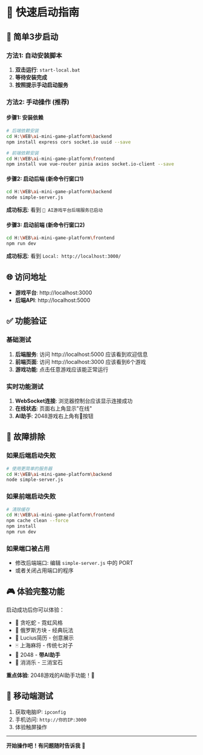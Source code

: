# 🚀 快速启动指南

## 📝 简单3步启动

### 方法1: 自动安装脚本
1. **双击运行**: `start-local.bat`
2. **等待安装完成**
3. **按照提示手动启动服务**

### 方法2: 手动操作 (推荐)

#### 步骤1: 安装依赖
```bash
# 后端依赖安装
cd H:\WEB\ai-mini-game-platform\backend
npm install express cors socket.io uuid --save

# 前端依赖安装  
cd H:\WEB\ai-mini-game-platform\frontend
npm install vue vue-router pinia axios socket.io-client --save
```

#### 步骤2: 启动后端 (新命令行窗口1)
```bash
cd H:\WEB\ai-mini-game-platform\backend
node simple-server.js
```

**成功标志**: 看到 `🚀 AI游戏平台后端服务已启动`

#### 步骤3: 启动前端 (新命令行窗口2)
```bash
cd H:\WEB\ai-mini-game-platform\frontend
npm run dev
```

**成功标志**: 看到 `Local: http://localhost:3000/`

## 🌐 访问地址
- **游戏平台**: http://localhost:3000
- **后端API**: http://localhost:5000

## ✅ 功能验证

### 基础测试
1. **后端服务**: 访问 http://localhost:5000 应该看到欢迎信息
2. **前端页面**: 访问 http://localhost:3000 应该看到6个游戏
3. **游戏功能**: 点击任意游戏应该能正常运行

### 实时功能测试
1. **WebSocket连接**: 浏览器控制台应该显示连接成功
2. **在线状态**: 页面右上角显示"在线"
3. **AI助手**: 2048游戏右上角有🤖按钮

## 🔧 故障排除

### 如果后端启动失败
```bash
# 使用更简单的服务器
cd H:\WEB\ai-mini-game-platform\backend
node simple-server.js
```

### 如果前端启动失败
```bash
# 清除缓存
cd H:\WEB\ai-mini-game-platform\frontend
npm cache clean --force
npm install
npm run dev
```

### 如果端口被占用
- 修改后端端口: 编辑 `simple-server.js` 中的 PORT
- 或者关闭占用端口的程序

## 🎮 体验完整功能

启动成功后你可以体验：
- 🐍 贪吃蛇 - 霓虹风格
- 🧩 俄罗斯方块 - 经典玩法  
- 🚀 Lucius简历 - 创意展示
- 🀄 上海麻将 - 传统七对子
- 🔢 2048 - **带AI助手**
- 💎 消消乐 - 三消宝石

**重点体验**: 2048游戏的AI助手功能！🤖

## 📱 移动端测试
1. 获取电脑IP: `ipconfig`
2. 手机访问: `http://你的IP:3000`
3. 体验触屏操作

---

**开始操作吧！有问题随时告诉我** 🚀
